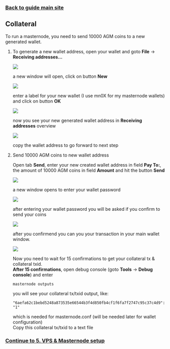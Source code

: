 ### **[Back to guide main site](readme.md)**

## Collateral
To run a masternode, you need to send 10000 AGM coins to a new generated wallet.

1. To generate a new wallet address, open your wallet and goto **File** -> **Receiving addresses...**

    <img src="https://node-support.network/coins/argoneum/04_collateral/1.png">
    
    a new window will open, click on button **New**
    
    <img src="https://node-support.network/coins/argoneum/04_collateral/2.png">

    enter a label for your new wallet (I use mn0X for my masternode wallets) and click on button **OK**

    <img src="https://node-support.network/coins/argoneum/04_collateral/3.png">

    now you see your new generated wallet address in **Receiving addresses** overview

    <img src="https://node-support.network/coins/argoneum/04_collateral/4.png">
    
    copy the wallet address to go forward to next step

2. Send 10000 AGM coins to new wallet address

    Open tab **Send**, enter your new created wallet address in field **Pay To:**, the amount of 10000 AGM coins in field **Amount** and    hit the button **Send**
    
    <img src="https://node-support.network/coins/argoneum/04_collateral/5.png">
    
    a new window opens to enter your wallet password
    
    <img src="https://node-support.network/coins/argoneum/04_collateral/6.png">
    
    after entering your wallet password you will be asked if you confirm to send your coins
    
    <img src="https://node-support.network/coins/argoneum/04_collateral/7.png">
    
    after you confirmend you can you your transaction in your main wallet window.
    
    <img src="https://node-support.network/coins/argoneum/04_collateral/8.png">
    
    Now you need to wait for 15 confirmations to get your collateral tx & collateral txid.\
    **After 15 confirmations**, open debug console (goto **Tools** -> **Debug console**) and enter
    
    `masternode outputs`
    
    you will see your collateral tx/txid output, like:
    
    `"6aefa62c1bebd5248a873535e66544b3f4d850fb4cf1f6fa7f2747c95c37c4d9": "1"`
    
    which is needed for masternode.conf (will be needed later for wallet configuration)\
    Copy this collateral tx/txid to a text file

### **[Continue to 5. VPS & Masternode setup](mn_guide_create_vps.md)**
